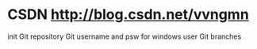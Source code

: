 CSDN
http://blog.csdn.net/vvngmn
=======
init Git repository
Git username and psw for windows user
Git branches
